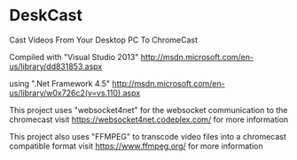 DeskCast
========

Cast Videos From Your Desktop PC To ChromeCast

Compiled with "Visual Studio 2013"
http://msdn.microsoft.com/en-us/library/dd831853.aspx


using ".Net Framework 4.5"
http://msdn.microsoft.com/en-us/library/w0x726c2(v=vs.110).aspx


This project uses "websocket4net" for the websocket communication to the chromecast
visit https://websocket4net.codeplex.com/ for more information


This project also uses "FFMPEG" to transcode video files into a chromecast compatible format
visit https://www.ffmpeg.org/ for more information
